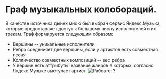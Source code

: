 # Граф музыкальных колобораций.
В качестве источника дыннх мною был выбран сервис Яндекс.Музыка, которые предоставляет доступ к большому числу исполнителей и их трекам.
Граф формируется следующим образом:
 - Вершины --  уникальные исполнители
 - Ребро соеденияет две вершины, если у артистов есть совместная песня
 - Колличество совместных композиций -- вес ребра
 - У вершин есть аттрибуты: название жанров в которых, согласно Яндекс.Музыке выступает артист.
![Рабоатет?](https://i.ibb.co/MBQnb9d/Screenshot-2020-03-18-at-22-59-52.png)
